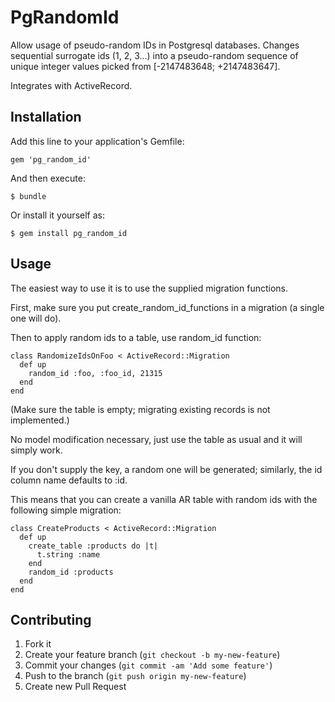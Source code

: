 # PgRandomId

Allow usage of pseudo-random IDs in Postgresql databases.
Changes sequential surrogate ids (1, 2, 3...) into a pseudo-random
sequence of unique integer values picked from [-2147483648; +2147483647].

Integrates with ActiveRecord.

## Installation

Add this line to your application's Gemfile:

    gem 'pg_random_id'

And then execute:

    $ bundle

Or install it yourself as:

    $ gem install pg_random_id

## Usage

The easiest way to use it is to use the supplied migration functions.

First, make sure you put
    create_random_id_functions
in a migration (a single one will do).

Then to apply random ids to a table, use random_id function:

    class RandomizeIdsOnFoo < ActiveRecord::Migration
      def up
        random_id :foo, :foo_id, 21315
      end
    end

(Make sure the table is empty; migrating existing records is not implemented.)

No model modification necessary, just use the table as usual and it will simply work.

If you don't supply the key, a random one will be generated;
similarly, the id column name defaults to :id. 

This means that you can create a vanilla AR table with random ids
with the following simple migration:

    class CreateProducts < ActiveRecord::Migration
      def up
        create_table :products do |t|
          t.string :name
        end
        random_id :products
      end
    end

## Contributing

1. Fork it
2. Create your feature branch (`git checkout -b my-new-feature`)
3. Commit your changes (`git commit -am 'Add some feature'`)
4. Push to the branch (`git push origin my-new-feature`)
5. Create new Pull Request
